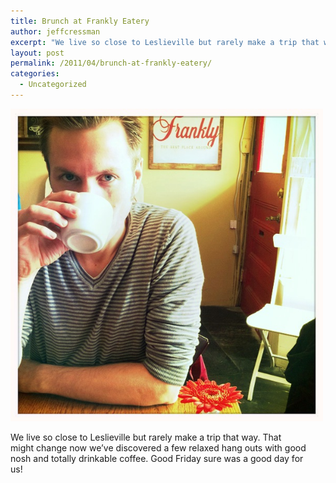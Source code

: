 ```yaml
---
title: Brunch at Frankly Eatery
author: jeffcressman
excerpt: "We live so close to Leslieville but rarely make a trip that way. That might change now we've discovered a few relaxed hang outs with good nosh and totally drinkable coffee. Good Friday sure was a good day for us!"
layout: post
permalink: /2011/04/brunch-at-frankly-eatery/
categories:
  - Uncategorized
---
```

<div class='p_embed p_image_embed'>
  <a href="/wp-content/uploads/2011/04/photo.jpg"><img alt="Photo" height="500" src="/wp-content/uploads/2011/04/photo.jpg?w=300" width="500" /></a>
</div>

We live so close to Leslieville but rarely make a trip that way. That   
might change now we&#8217;ve discovered a few relaxed hang outs with good   
nosh and totally drinkable coffee. Good Friday sure was a good day for   
us!